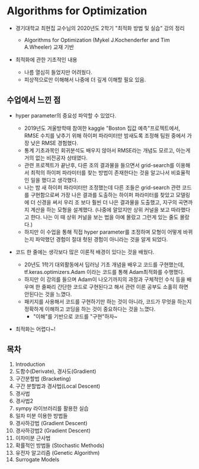 # Algorithms for Optimization

- 경기대학교 최현집 교수님의 2020년도 2학기 "최적화 방법 및 실습" 강의 정리
    - Algorithms for Optimization (Mykel J.Kochenderfer and Tim A.Wheeler) 교재 기반

- 최적화에 관한 기초적인 내용
    - 나름 열심히 들었지만 어려웠다.
    - 피상적으로만 이해해서 나중에 더 깊게 이해할 필요 있음.

## 수업에서 느낀 점

- hyper parameter의 중요성 파악할 수 있었다.
    - 2019년도 겨울방학때 참여한 kaggle "Boston 집값 예측"프로젝트에서, RMSE 수치를 낮추기 위해 하이퍼 파라미터만 밤새도록 조정해 팀원 중에서 가장 낮은 RMSE 경험했다.
    - 통계 기초과목인 회귀분석도 배우지 않아서 RMSE라는 개념도 모르고, 아는게 거의 없는 비전공자 상태였다.
    - 관련 프로젝트가 끝난후, 다른 조의 결과물을 들으면서 grid-search를 이용해서 최적의 하이퍼 파라미터를 찾는 방법이 존재한다는 것을 알고나서 비효율적인 일을 했다고 생각했다.
    - 나는 밤 새 하이퍼 파라미터만 조정했는데 다른 조들은 grid-search 관련 코드를 구현함으로써 가장 나은 결과를 도출하는 하이퍼 파라미터를 찾았고 모델링에 더 신경을 써서 우리 조 보다 훨씬 더 나은 결과물을 도출했고, 지구의 곡면까지 계산을 하는 모형을 설계했다. (나중에 알았지만 상위 커널을 보고 따라했다고 한다. 나는 이 때 상위 커널을 보는 법을 아예 몰랐고 그런게 있는 줄도 몰랐다.)
    - 하지만 이 수업을 통해 직접 hyper parameter를 조정하며 모형이 어떻게 바뀌는지 파악했던 경험이 절대 헛된 경험이 아니라는 것을 알게 되었다.
    
- 코드 한 줄에는 생각보다 많은 이론적 배경이 있다는 것을 배웠다.
    - 20년도 1학기 대외활동에서 딥러닝 기초 개념을 배우고 코드를 구현했는데, tf.keras.optimizers.Adam 이라는 코드를 통해 Adam최적화를 수행했다.
    - 하지만 이 강의를 들으며 Adam이 나오기까지의 과정과 구체적인 수식 등을 배우며 한 줄짜리 간단한 코드로 구현된다고 해서 관련 이론 공부도 소홀히 하면 안된다는 것을 느꼈다.
    - 패키지를 사용해서 코드를 구현하기만 하는 것이 아니라, 코드가 무엇을 하는지 정확하게 이해하고 코딩을 하는 것이 중요하다는 것을 느꼈다.
        - "이해"를 기반으로 코드를 "구현"하자~
 
- 최적화는 어렵다~!
    

## 목차
1. Introduction
2. 도함수(Derivate), 경사도(Gradient)
3. 구간분할법 (Bracketing)
4. 구간 분할법과 경사법(Local Descent)
5. 경사법
6. 경사법2
7. sympy 라이브러리를 활용한 실습
8. 일차 미분 이용한 방법들
9. 경사하강법 (Gradient Descent) 
10. 경사하강법2 (Gradient Descent) 
11. 이차미분 근사법
12. 확률적인 방법들 (Stochastic Methods)
13. 유전자 알고리즘 (Genetic Algorithm)
14. Surrogate Models


